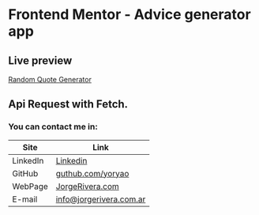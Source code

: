 # Frontend Mentor - Advice generator app

## Live preview
[Random Quote Generator](https://yoryao.github.io/randomQuoteFEM/)

## Api Request with Fetch.

### You can contact me in:

| Site     | Link |
| -------- | ----------- |
| LinkedIn | [Linkedin](https://www.linkedin.com/in/jorge-rivera-frontend/)|
| GitHub   | [guthub.com/yoryao](https://www.github.com/yoryao) |
| WebPage  | [JorgeRivera.com](https://www.jorgerivera.com.ar) |
| E-mail   | [info@jorgerivera.com.ar](mailto:info@jorgerivera.com.ar) |